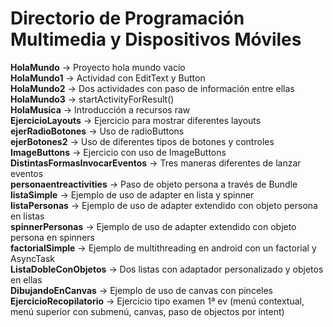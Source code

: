 # Directorio de Programación Multimedia y Dispositivos Móviles
**HolaMundo** -> Proyecto hola mundo vacío<br />
**HolaMundo1** -> Actividad con EditText y Button<br />
**HolaMundo2** -> Dos actividades con paso de información entre ellas<br />
**HolaMundo3** -> startActivityForResult()<br />
**HolaMusica** -> Introducción a recursos raw<br />
**EjercicioLayouts** -> Ejercicio para mostrar diferentes layouts<br />
**ejerRadioBotones** -> Uso de radioButtons<br />
**ejerBotones2** -> Uso de diferentes tipos de botones y controles<br />
**ImageButtons** -> Ejercicio con uso de ImageButtons<br />
**DistintasFormasInvocarEventos** -> Tres maneras diferentes de lanzar eventos<br />
**personaentreactivities** -> Paso de objeto persona a través de Bundle<br />
**listaSimple** -> Ejemplo de uso de adapter en lista y spinner<br />
**listaPersonas** -> Ejemplo de uso de adapter extendido con objeto persona en listas<br />
**spinnerPersonas** -> Ejemplo de uso de adapter extendido con objeto persona en spinners<br />
**factorialSimple** -> Ejemplo de multithreading en android con un factorial y AsyncTask<br />
**ListaDobleConObjetos** -> Dos listas con adaptador personalizado y objetos en ellas<br />
**DibujandoEnCanvas** -> Ejemplo de uso de canvas con pinceles <br />
**EjercicioRecopilatorio** -> Ejercicio tipo examen 1ª ev (menú contextual, menú superior con submenú, canvas, paso de objectos por intent)<br />
